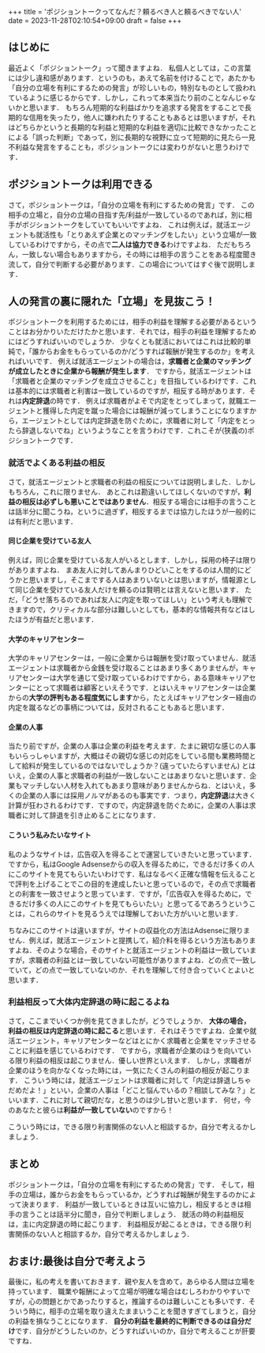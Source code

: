 +++
title = 'ポジショントークってなんだ？頼るべき人と頼るべきでない人'
date = 2023-11-28T02:10:54+09:00
draft = false
+++
## はじめに
最近よく「ポジショントーク」って聞きますよね．
私個人としては，この言葉には少し違和感があります．というのも，あえて名前を付けることで，あたかも「自分の立場を有利にするための発言」が珍しいもの，特別なものとして扱われているように感じるからです．しかし，これって本来当たり前のことなんじゃないかと思います．
もちろん短期的な利益ばかりを追求する発言をすることで長期的な信用を失ったり，他人に嫌われたりすることもあるとは思いますが，それはどちらかというと長期的な利益と短期的な利益を適切に比較できなかったことによる「誤った判断」であって，別に長期的な視野に立って短期的に見たら一見不利益な発言をすることも，ポジショントークには変わりがないと思うわけです．

## ポジショントークは利用できる
さて，ポジショントークは，「自分の立場を有利にするための発言」です．
この相手の立場と，自分の立場の目指す先/利益が一致しているのであれば，別に相手がポジショントークをしていてもいいですよね．
これは例えば，就活エージェントも就活性も「とりあえず企業とのマッチングをしたい」という立場が一致しているわけですから，その点で**二人は協力できる**わけですよね．
ただもちろん，一致しない場合もありますから，その時には相手の言うことをある程度聞き流して，自分で判断する必要があります．この場合についてはすぐ後で説明します．

## 人の発言の裏に隠れた「立場」を見抜こう！
ポジショントークを利用するためには，相手の利益を理解する必要があるということはお分かりいただけたかと思います．それでは，相手の利益を理解するためにはどうすればいいのでしょうか．
少なくとも就活においてはこれは比較的単純で，「誰からお金をもらっているのか/どうすれば報酬が発生するのか」を考えればいいです．
例えば就活エージェントの場合は，**求職者と企業のマッチングが成立したときに企業から報酬が発生します**．
ですから，就活エージェントは「求職者と企業のマッチングを成立させること」を目指しているわけです．これは基本的には求職者と利害は一致しているのですが，相反する時があります．それは**内定辞退**の時です．
例えば求職者がよそで内定をとってしまって，就職エージェントと獲得した内定を蹴った場合には報酬が減ってしまうことになりますから，エージェントとしては内定辞退を防ぐために，求職者に対して「内定をとったら辞退しないでね」というようなことを言うわけです．これこそが(狭義の)ポジショントークです．

### 就活でよくある利益の相反
さて，就活エージェントと求職者の利益の相反については説明しました．しかしもちろん，これに限りません．
あとこれは勘違いしてほしくないのですが，**利益の相反は必ずしも悪いことではありません**．相反する場合には相手の言うことは話半分に聞こうね，というに過ぎず，相反するまでは協力したほうが一般的には有利だと思います．

#### 同じ企業を受けている友人
例えば，同じ企業を受けている友人がいるとします．しかし，採用の椅子は限りがありますよね．
まあ友人に対してあんまりひどいことをするのは人間的にどうかと思いますし，そこまでする人はあまりいないとは思いますが，情報源として同じ企業を受けている友人だけを頼るのは賢明とは言えないと思います．
ただ，「どうせ落ちるのであれば友人に内定を取ってほしい」という考えも理解できますので，クリティカルな部分は難しいとしても，基本的な情報共有などはしたほうが有益だと思います．

#### 大学のキャリアセンター
大学のキャリアセンターは，一般に企業からは報酬を受け取っていません．就活エージェントは求職者から金銭を受け取ることはあまり多くありませんが，キャリアセンターは大学を通じて受け取っているわけですから，ある意味キャリアセンターにとって求職者は顧客といえそうです．とはいえキャリアセンターは企業からの**大学の評判もある程度気にします**から，たとえばキャリアセンター経由の内定を蹴るなどの事柄については，反対されることもあると思います．

#### 企業の人事
当たり前ですが，企業の人事は企業の利益を考えます．たまに親切な感じの人事もいらっしゃいますが，大概はその親切な感じの対応をしている間も業務時間として給料が発生しているのではないでしょうか？(違っていたらすいません)
とはいえ，企業の人事と求職者の利益が一致しないことはあまりないと思います．企業もマッチしない人材を入れてもあまり意味がありませんからね．とはいえ，多くの企業の人事には採用ノルマがあるのも事実です．つまり，**内定辞退**は大きく計算が狂わされるわけです．ですので，内定辞退を防ぐために，企業の人事は求職者に対して辞退を引き止めることになります．

#### こういう私みたいなサイト
私のようなサイトは，広告収入を得ることで運営していきたいと思っています．ですから，私はGoogle Adsenseからの収入を得るために，できるだけ多くの人にこのサイトを見てもらいたいわけです．私はなるべく正確な情報を伝えることで評判を上げることでこの目的を達成したいと思っているので，その点で求職者との利害を一致させようと思っています．ですが，「広告収入を得るために，できるだけ多くの人にこのサイトを見てもらいたい」と思ってるであろうということは，これらのサイトを見るうえでは理解しておいた方がいいと思います．

ちなみにこのサイトは違いますが，サイトの収益化の方法はAdsenseに限りません．例えば，就活エージェントと提携して，紹介料を得るという方法もありますよね．そのような場合，そのサイトと就活エージェントの利益は一致していますが，求職者の利益とは一致していない可能性がありますよね．どの点で一致していて，どの点で一致していないのか．それを理解して付き合っていくとよいと思います．

### 利益相反って大体内定辞退の時に起こるよね
さて，ここまでいくつか例を見てきましたが，どうでしょうか．
**大体の場合，利益の相反は内定辞退の時に起こる**と思います．それはそうですよね．企業や就活エージェント，キャリアセンターなどはとにかく求職者と企業をマッチさせることに利益を感じているわけです．
ですから，求職者が企業のほうを向いている限り利益の相反は起こりません．優しい世界といえます．
しかし，求職者が企業のほうを向かなくなった時には，一気にたくさんの利益の相反が起こります．
こういう時には，就活エージェントは求職者に対して「内定は辞退しちゃだめだよ！」といい，企業の人事は「どこと悩んでいるの？相談してみな？」といいます．これに対して親切だな，と思うのは少し甘いと思います．
何せ，今のあなたと彼らは**利益が一致していない**のですから！

こういう時には，できる限り利害関係のない人と相談するか，自分で考えるかしましょう．

## まとめ
ポジショントークは，「自分の立場を有利にするための発言」です．
そして，相手の立場は，誰からお金をもらっているか，どうすれば報酬が発生するのかによって決まります．
利益が一致しているときは互いに協力し，相反するときは相手の言うことは話半分に聞き，自分で判断しましょう．
就活の時の利益相反は，主に内定辞退の時に起こります．
利益相反が起こるときは，できる限り利害関係のない人と相談するか，自分で考えるかしましょう．

## おまけ:最後は自分で考えよう
最後に，私の考えを書いておきます．親や友人を含めて，あらゆる人間は立場を持っています．
職業や報酬によって立場が明確な場合はむしろわかりやすいですが，心の問題とかであったりすると，推論するのは難しいことも多いです．そういう時に，相手の立場を取り違えたままいうことを聞きすぎてしまうと，自分の利益を損なうことになります．
**自分の利益を最終的に判断できるのは自分だけ**です．自分がどうしたいのか，どうすればいいのか，自分で考えることが肝要ですね．